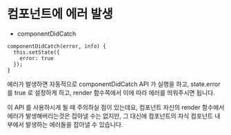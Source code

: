 컴포넌트에 에러 발생
=======================================
- componentDidCatch

~~~
componentDidCatch(error, info) {
  this.setState({
    error: true
  });
}
~~~

에러가 발생하면 자동적으로 componentDidCatch API 가 실행을 하고, state.error 를 true 로 설정하게 하고, render 함수쪽에서 이에 따라 에러를 띄워주시면 됩니다.

이 API 를 사용하시게 될 때 주의하실 점이 있는데요, 컴포넌트 자신의 render 함수에서 에러가 발생해버리는것은 잡아낼 수는 없지만, 그 대신에 컴포넌트의 자식 컴포넌트 내부에서 발생하는 에러들을 잡아낼 수 있습니다.